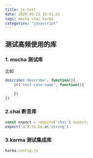```yaml
---
title: js-test
date: 2020-05-22 15:51:21
tags: mocha chai karma
categories: "javascript"
---
```


## 测试高频使用的库

### 1. mocha 测试库
比如

```javascript
describe('describe', function(){
    it('test-case-name', function(){

    })
})
```

### 2.chai 断言库

```javascript
const expect = require('chai').expect;
expect('a').to.be.a('string')
```

### 3.karma 测试集成库

```javascript
karma.config.js
```

